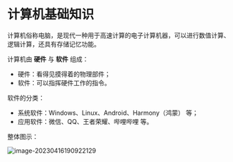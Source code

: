 # 计算机基础知识

计算机俗称电脑，是现代一种用于高速计算的电子计算机器，可以进行数值计算、逻辑计算，还具有存储记忆功能。

计算机由 **硬件** 与 **软件** 组成：

- 硬件：看得见摸得着的物理部件；
- 软件：可以指挥硬件工作的指令。

软件的分类：

- 系统软件：Windows、Linux、Android、Harmony（鸿蒙） 等；
- 应用软件：微信、QQ、王者荣耀、哔哩哔哩 等。

整体图示：

![image-20230416190922129](https://sangxin-tian.oss-cn-nanjing.aliyuncs.com/image/image-20230416190922129-1693915085823-1.png)